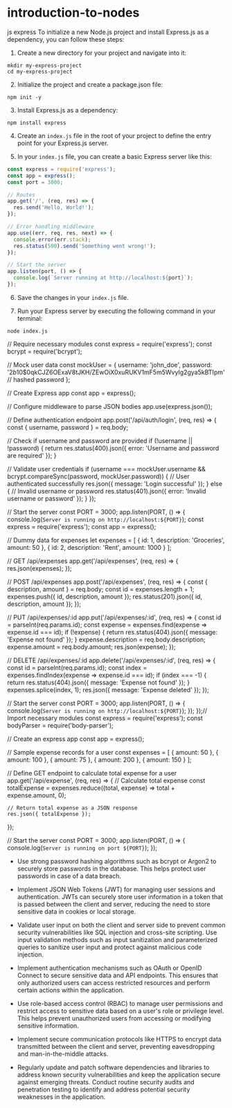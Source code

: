 # introduction-to-nodes
js express
To initialize a new Node.js project and install Express.js as a dependency, you can follow these steps:

1. Create a new directory for your project and navigate into it:
```
mkdir my-express-project
cd my-express-project
```

2. Initialize the project and create a package.json file:
```
npm init -y
```

3. Install Express.js as a dependency:
```
npm install express
```

4. Create an `index.js` file in the root of your project to define the entry point for your Express.js server.

5. In your `index.js` file, you can create a basic Express server like this:
```javascript
const express = require('express');
const app = express();
const port = 3000;

// Routes
app.get('/', (req, res) => {
  res.send('Hello, World!');
});

// Error handling middleware
app.use((err, req, res, next) => {
  console.error(err.stack);
  res.status(500).send('Something went wrong!');
});

// Start the server
app.listen(port, () => {
  console.log(`Server running at http://localhost:${port}`);
});
```

6. Save the changes in your `index.js` file.

7. Run your Express server by executing the following command in your terminal:
```
node index.js
```
// Require necessary modules
const express = require('express');
const bcrypt = require('bcrypt');

// Mock user data
const mockUser = {
  username: 'john_doe',
  password: '$2b$10$0qkCJZ6OExaV8tJKH/ZEwOiX0xuRUKV1mF5m5WvyIg2gya5kBTIpm' // hashed password
};

// Create Express app
const app = express();

// Configure middleware to parse JSON bodies
app.use(express.json());

// Define authentication endpoint
app.post('/api/auth/login', (req, res) => {
  const { username, password } = req.body;

  // Check if username and password are provided
  if (!username || !password) {
    return res.status(400).json({ error: 'Username and password are required' });
  }

  // Validate user credentials
  if (username === mockUser.username && bcrypt.compareSync(password, mockUser.password)) {
    // User authenticated successfully
    res.json({ message: 'Login successful' });
  } else {
    // Invalid username or password
    res.status(401).json({ error: 'Invalid username or password' });
  }
});

// Start the server
const PORT = 3000;
app.listen(PORT, () => {
  console.log(`Server is running on http://localhost:${PORT}`);
const express = require('express');
const app = express();

// Dummy data for expenses
let expenses = [
    { id: 1, description: 'Groceries', amount: 50 },
    { id: 2, description: 'Rent', amount: 1000 }
];

// GET /api/expenses
app.get('/api/expenses', (req, res) => {
    res.json(expenses);
});

// POST /api/expenses
app.post('/api/expenses', (req, res) => {
    const { description, amount } = req.body;
    const id = expenses.length + 1;
    expenses.push({ id, description, amount });
    res.status(201).json({ id, description, amount });
});

// PUT /api/expenses/:id
app.put('/api/expenses/:id', (req, res) => {
    const id = parseInt(req.params.id);
    const expense = expenses.find(expense => expense.id === id);
    if (!expense) {
        return res.status(404).json({ message: 'Expense not found' });
    }
    expense.description = req.body.description;
    expense.amount = req.body.amount;
    res.json(expense);
});

// DELETE /api/expenses/:id
app.delete('/api/expenses/:id', (req, res) => {
    const id = parseInt(req.params.id);
    const index = expenses.findIndex(expense => expense.id === id);
    if (index === -1) {
        return res.status(404).json({ message: 'Expense not found' });
    }
    expenses.splice(index, 1);
    res.json({ message: 'Expense deleted' });
});

// Start the server
const PORT = 3000;
app.listen(PORT, () => {
    console.log(`Server is running on http://localhost:${PORT}`);
});
});// Import necessary modules
const express = require('express');
const bodyParser = require('body-parser');

// Create an express app
const app = express();

// Sample expense records for a user
const expenses = [
    { amount: 50 },
    { amount: 100 },
    { amount: 75 },
    { amount: 200 },
    { amount: 150 }
];

// Define GET endpoint to calculate total expense for a user
app.get('/api/expense', (req, res) => {
    // Calculate total expense
    const totalExpense = expenses.reduce((total, expense) => total + expense.amount, 0);

    // Return total expense as a JSON response
    res.json({ totalExpense });
});

// Start the server
const PORT = 3000;
app.listen(PORT, () => {
    console.log(`Server is running on port ${PORT}`);
});

- Use strong password hashing algorithms such as bcrypt or Argon2 to securely store passwords in the database. This helps protect user passwords in case of a data breach.

- Implement JSON Web Tokens (JWT) for managing user sessions and authentication. JWTs can securely store user information in a token that is passed between the client and server, reducing the need to store sensitive data in cookies or local storage.

- Validate user input on both the client and server side to prevent common security vulnerabilities like SQL injection and cross-site scripting. Use input validation methods such as input sanitization and parameterized queries to sanitize user input and protect against malicious code injection.

- Implement authentication mechanisms such as OAuth or OpenID Connect to secure sensitive data and API endpoints. This ensures that only authorized users can access restricted resources and perform certain actions within the application.

- Use role-based access control (RBAC) to manage user permissions and restrict access to sensitive data based on a user's role or privilege level. This helps prevent unauthorized users from accessing or modifying sensitive information.

- Implement secure communication protocols like HTTPS to encrypt data transmitted between the client and server, preventing eavesdropping and man-in-the-middle attacks.

- Regularly update and patch software dependencies and libraries to address known security vulnerabilities and keep the application secure against emerging threats. Conduct routine security audits and penetration testing to identify and address potential security weaknesses in the application.

